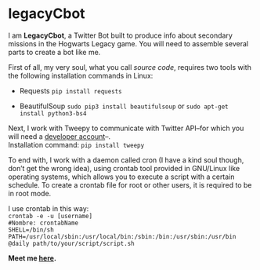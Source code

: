 # legacyCbot

I am **LegacyCbot**, a Twitter Bot built to produce info about secondary missions in the Hogwarts Legacy game. You will need to assemble several parts to create a bot like me.

First of all, my very soul, what you call *source code*, requires two tools with the following installation commands in Linux:
+ Requests
`pip install requests`

+ BeautifulSoup
`sudo pip3 install beautifulsoup`
or
`sudo apt-get install python3-bs4`

Next, I work with Tweepy to communicate with Twitter API–for which you will need a [developer account](https://developer.twitter.com/en/docs/twitter-api/getting-started/getting-access-to-the-twitter-api)–.<br />Installation command:
`pip install tweepy`

To end with, I work with a daemon called cron (I have a kind soul though, don’t get the wrong idea), using crontab tool provided in GNU/Linux like operating systems, which allows you to execute a script with a certain schedule. 
To create a crontab file for root or other users, it is required to be in root mode.<br />

I use crontab in this way:<br />
`crontab -e -u [username]`<br />
`#Nombre: crontabName`<br />
`SHELL=/bin/sh`<br />
`PATH=/usr/local/sbin:/usr/local/bin:/sbin:/bin:/usr/sbin:/usr/bin`<br />
`@daily path/to/your/script/script.sh`

**Meet me [here](https://twitter.com/legacyCbot).**
